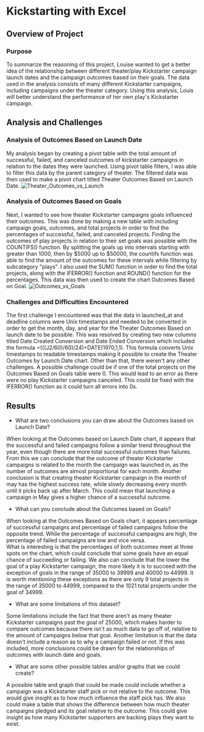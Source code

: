 # Kickstarting with Excel

## Overview of Project

### Purpose

To summarize the reasoning of this project, Louise wanted to get a better idea of the relationship 
between different theater/play Kickstarter campaign launch dates and the campaign outcomes based on their goals.
The data used in the analysis consists of many different Kickstarter campaigns, 
including campaigns under the theater category. Using this analysis, Louis will better understand the performance
of her own play's Kickstarter campaign.

## Analysis and Challenges

### Analysis of Outcomes Based on Launch Date

My analysis began by creating a pivot table with the total amount of successful, failed, and canceled outcomes 
of kickstarter campaigns in relation to the dates they were launched. Using pivot table filters, I was able to 
filter this data by the parent category of theater. The filtered data was then used to make a pivot chart titled 
Theater Outcomes Based on Launch Date.
![Theater_Outcomes_vs_Launch](https://user-images.githubusercontent.com/107213807/173424554-882981d9-d1d0-4959-bcbe-871fa6cbb31e.png)

### Analysis of Outcomes Based on Goals

Next, I wanted to see how theater Kickstarter campaigns goals influenced their outcomes. This was done by making a new
table with including campaign goals, outcomes, and total projects in order to find the percentages of successful, failed,
and canceled projects. Finding the outcomes of play projects in relation to their set goals was possible with the
COUNTIFS() function. By splitting the goals up into intervals starting with  greater than 1000, then by $5000 up to $50000,
the countifs function was able to find the amount of the outcomes for these intervals while filtering by subcategory "plays".
I also used the SUM() function in order to find the total projects, along with the IFERROR() function and ROUND() function for
the percentages. This data was then used to create the chart Outcomes Based on Goal.
![Outcomes_vs_Goals](https://user-images.githubusercontent.com/107213807/173424578-5c1ec636-db8f-4eb6-8935-2a1403fb5fd9.png)

### Challenges and Difficulties Encountered

The first challenge I encountered was that the data in launched_at and deadline columns were Unix timestamps and 
needed to be converted in order to get the month, day, and year for the Theater Outcomes Based on launch date to be possible. 
This was resolved by creating two new columns titled Date Created Conversion and Date Ended Conversion which included the
formula =(((J2/60)/60)/24)+DATE(1970,1,1). This formula converts Unix timestamps to readable timestamps making it possible
to create the Theater Outcomes by Launch Date chart. Other than that, there weren't any other challenges. A possible challenge
could be if one of the total projects on the Outcomes Based on Goals table were 0. This would lead to an error as there were 
no play Kickstarter campaigns canceled. This could be fixed with the IFERROR() function as it could turn all errors into 0s. 

## Results

- What are two conclusions you can draw about the Outcomes based on Launch Date?

When looking at the Outcomes based on Launch Date chart, it appears that the successful and failed campaigns follow a similar trend
throughout the year, even though there are more total successful outcomes than failures. From this we can conclude that the outcome 
of theater Kickstarter campaigns is related to the month the campaign was launched in, as the number of outcomes are almost proportional
for each month. Another conclusion is that creating theater Kickstarter campaign in the month of may has the highest success rate, 
while slowly decreasing every month until it picks back up after March. This could mean that launching a campaign in May gives a higher
chance of a successful outcome.

- What can you conclude about the Outcomes based on Goals?

When looking at the Outcomes Based on Goals chart, it appears percentage of successful campaigns and percentage of failed campaigns
follow the opposite trend. While the percentage of successful campaigns are high, the percentage of failed campaigns are low and vice versa.  
What is interesting is that the percentages of both outcomes meet at three spots on the chart, which could conclude that some goals
have an equal chance of succeeding or failing. We also can conclude that the lower the goal of a play Kickstarter campaign, 
the more likely it is to succeed with the exception of goals in the range of 35000 to 39999 and 40000 to 44999. 
It is worth mentioning these exceptions as there are only 9 total projects in the range of 35000 to 44999, 
compared to the 1021 total projects under the goal of 34999. 

- What are some limitations of this dataset?

Some limitations include the fact that there aren't as many theater Kickstarter campaigns past the goal of 25000, which makes harder
to compare outcomes because there isn't as much data to go off of, relative to the amount of campaigns below that goal. Another
limitation is that the data doesn't include a reason as to why a campaign failed or not. If this was included, more conclusions 
could be drawn for the relationships of outcomes with launch date and goals.

- What are some other possible tables and/or graphs that we could create?

A possible table and graph that could be made could include whether a campaign was a Kickstarter staff pick or not relative to the outcome.
This would give insight as to how much influence the staff pick has. We also could make a table that shows the difference between how much 
theater campaigns pledged and its goal relative to the outcome. This could give insight as how many Kickstarter supporters are backing plays 
they want to exist.

